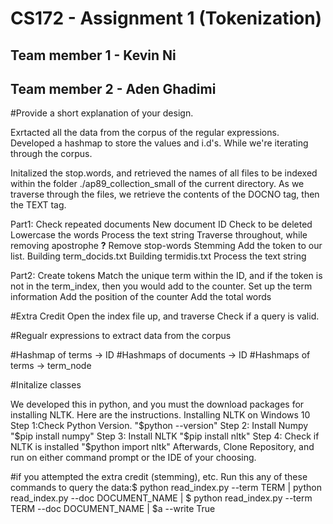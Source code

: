 # CS172 - Assignment 1 (Tokenization)

## Team member 1 - Kevin Ni
## Team member 2 - Aden Ghadimi


#Provide a short explanation of your design.

Exrtacted all the data from the corpus of the regular expressions. 
Developed a hashmap to store the values and i.d's.
While we're iterating through the corpus.

Initalized the stop.words, and retrieved the names of all files to be indexed within the folder ./ap89_collection_small of the current directory.
As we traverse through the files, we retrieve the contents of the DOCNO tag, then the TEXT tag.

Part1: Check repeated documents 
New document ID
Check to be deleted
Lowercase the words
Process the text string
Traverse throughout, while removing apostrophe ****?****
Remove stop-words
Stemming
Add the token to our list.
Building term_docids.txt 
Building termidis.txt
Process the text string



Part2: Create tokens
Match the unique term within the ID, and if the token is not in the term_index, then you would add to the counter.
Set up the term information
Add the position of the counter
Add the total words



#Extra Credit
Open the index file up, and traverse 
Check if a query is valid. 



#Regualr expressions to extract data from the corpus

#Hashmap of terms -> ID
#Hashmaps of documents -> ID
#Hashmaps of terms -> term_node

#Initalize classes



We developed this in python, and you must the download packages for installing NLTK. 
Here are the instructions. 
Installing NLTK on Windows 10
Step 1:Check Python Version.
"$python --version"
Step 2: Install Numpy
"$pip install numpy"
Step 3: Install NLTK
"$pip install nltk"
Step 4: Check if NLTK is installed 
"$python import nltk"
Afterwards, Clone Repository, and run on either command prompt or the IDE of your choosing. 


#if you attempted the extra credit (stemming), etc. 
Run this any of these commands to query the data:$ python read_index.py --term TERM | python read_index.py --doc DOCUMENT_NAME | $ python read_index.py --term TERM --doc DOCUMENT_NAME | $a --write True

